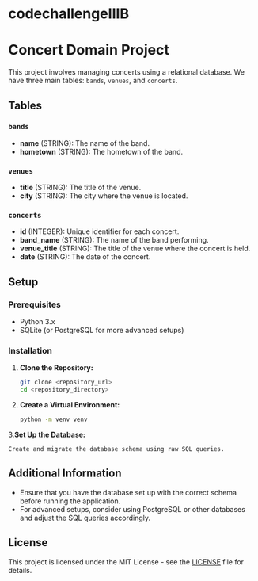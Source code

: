 # codechallengeIIIB
# Concert Domain Project

This project involves managing concerts using a relational database. We have three main tables: `bands`, `venues`, and `concerts`. 

## Tables

### `bands`
- **name** (STRING): The name of the band.
- **hometown** (STRING): The hometown of the band.

### `venues`
- **title** (STRING): The title of the venue.
- **city** (STRING): The city where the venue is located.

### `concerts`
- **id** (INTEGER): Unique identifier for each concert.
- **band_name** (STRING): The name of the band performing.
- **venue_title** (STRING): The title of the venue where the concert is held.
- **date** (STRING): The date of the concert.

## Setup

### Prerequisites

- Python 3.x
- SQLite (or PostgreSQL for more advanced setups)

### Installation

1. **Clone the Repository:**

    ```bash
    git clone <repository_url>
    cd <repository_directory>
    ```

2. **Create a Virtual Environment:**

    ```bash
    python -m venv venv
    ```
3.**Set Up the Database:**

    Create and migrate the database schema using raw SQL queries. 

 ## Additional Information

- Ensure that you have the database set up with the correct schema before running the application.
- For advanced setups, consider using PostgreSQL or other databases and adjust the SQL queries accordingly.

## License

This project is licensed under the MIT License - see the [LICENSE](LICENSE) file for details.

